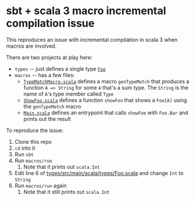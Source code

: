# sbt + scala 3 macro incremental compilation issue

This reproduces an issue with incremental compilation in scala 3 when macros are involved.

There are two projects at play here:

- `types` -- just defines a single type [`Foo`](types/src/main/scala/types/Foo.scala)
- `macros` -- has a few files:
  - [`TypeMatchMacro.scala`](macros/src/main/scala/macros/TypeMatchMacro.scala) defines a macro `genTypeMatch` that produces a function `A => String` for some `A` that's a sum type. The `String` is the name of `A`'s type member called `Type`
  - [`ShowFoo.scala`](macros/src/main/scala/macros/ShowFoo.scala) defines a function `showFoo` that shows a `Foo[A]` using the `genTypeMatch` macro
  - [`Main.scala`](macros/src/main/scala/macros/Main.scala) defines an entrypoint that calls `showFoo` with `Foo.Bar` and prints out the result

To reproduce the issue:

1. Clone this repo
2. `cd` into it
3. Run `sbt`
4. Run `macros/run`
    1. Note that it prints out `scala.Int`
5. Edit line 6 of [types/src/main/scala/types/Foo.scala](types/src/main/scala/types/Foo.scala) and change `Int` to `String`
6. Run `macros/run` again
    1. Note that it still prints out `scala.Int`
